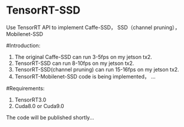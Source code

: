 # TensorRT-SSD
Use TensorRT API to implement Caffe-SSD， SSD（channel pruning）， Mobilenet-SSD

#Introduction:

1. The original Caffe-SSD can run 3-5fps on my jetson tx2.
2. TensorRT-SSD can run 8-10fps on my jetson tx2.
3. TensorRT-SSD(channel pruning) can run 15-16fps on my jetson tx2.
4. TensorRT-Mobilenet-SSD code is being implemented， ...

#Requirements:

1. TensorRT3.0
2. Cuda8.0 or Cuda9.0


The code will be published shortly...
